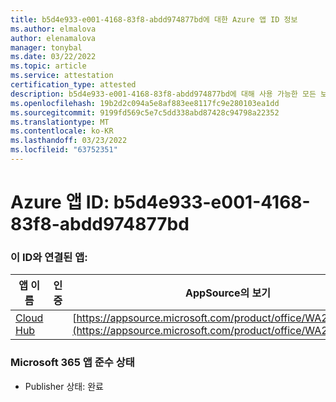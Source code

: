 ```yaml
---
title: b5d4e933-e001-4168-83f8-abdd974877bd에 대한 Azure 앱 ID 정보
ms.author: elmalova
author: elenamalova
manager: tonybal
ms.date: 03/22/2022
ms.topic: article
ms.service: attestation
certification_type: attested
description: b5d4e933-e001-4168-83f8-abdd974877bd에 대해 사용 가능한 모든 보안 및 규정 준수 정보입니다.
ms.openlocfilehash: 19b2d2c094a5e8af883ee8117fc9e280103ea1dd
ms.sourcegitcommit: 9199fd569c5e7c5dd338abd87428c94798a22352
ms.translationtype: MT
ms.contentlocale: ko-KR
ms.lasthandoff: 03/23/2022
ms.locfileid: "63752351"
---
```

# <a name="azure-app-id-b5d4e933-e001-4168-83f8-abdd974877bd"></a>Azure 앱 ID: b5d4e933-e001-4168-83f8-abdd974877bd


### <a name="apps-associated-with-this-id"></a>이 ID와 연결된 앱:
| **앱 이름** | **인증** | **AppSource의 보기** |
|--------------|---------------|-----------------------|
| [Cloud Hub](../forward/WA200003034.md) |  | [https://appsource.microsoft.com/product/office/WA200003034](https://appsource.microsoft.com/product/office/WA200003034) |

### <a name="microsoft-365-app-compliance-status"></a>Microsoft 365 앱 준수 상태
- Publisher 상태: 완료
